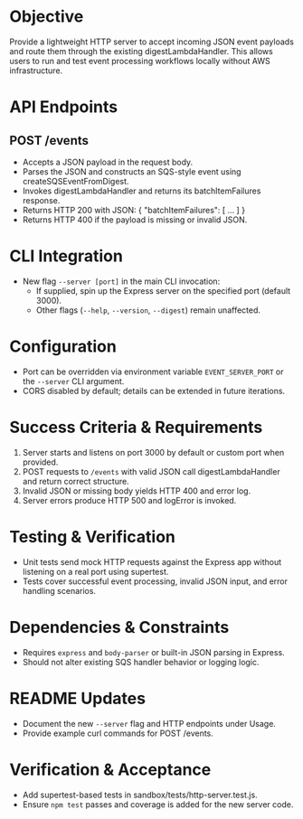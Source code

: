 # Objective
Provide a lightweight HTTP server to accept incoming JSON event payloads and route them through the existing digestLambdaHandler. This allows users to run and test event processing workflows locally without AWS infrastructure.

# API Endpoints

## POST /events
- Accepts a JSON payload in the request body.
- Parses the JSON and constructs an SQS-style event using createSQSEventFromDigest.
- Invokes digestLambdaHandler and returns its batchItemFailures response.
- Returns HTTP 200 with JSON:
  {
    "batchItemFailures": [ ... ]
  }
- Returns HTTP 400 if the payload is missing or invalid JSON.

# CLI Integration

- New flag `--server [port]` in the main CLI invocation:
  - If supplied, spin up the Express server on the specified port (default 3000).
  - Other flags (`--help`, `--version`, `--digest`) remain unaffected.

# Configuration

- Port can be overridden via environment variable `EVENT_SERVER_PORT` or the `--server` CLI argument.
- CORS disabled by default; details can be extended in future iterations.

# Success Criteria & Requirements

1. Server starts and listens on port 3000 by default or custom port when provided.
2. POST requests to `/events` with valid JSON call digestLambdaHandler and return correct structure.
3. Invalid JSON or missing body yields HTTP 400 and error log.
4. Server errors produce HTTP 500 and logError is invoked.

# Testing & Verification

- Unit tests send mock HTTP requests against the Express app without listening on a real port using supertest.
- Tests cover successful event processing, invalid JSON input, and error handling scenarios.

# Dependencies & Constraints

- Requires `express` and `body-parser` or built-in JSON parsing in Express.
- Should not alter existing SQS handler behavior or logging logic.

# README Updates

- Document the new `--server` flag and HTTP endpoints under Usage.
- Provide example curl commands for POST /events.

# Verification & Acceptance

- Add supertest-based tests in sandbox/tests/http-server.test.js.
- Ensure `npm test` passes and coverage is added for the new server code.
